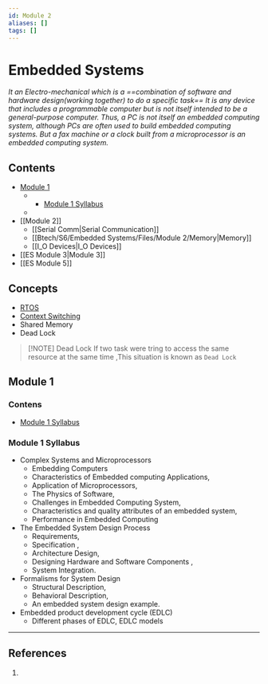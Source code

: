 ```yaml
---
id: Module 2
aliases: []
tags: []
---
```

# Embedded Systems

*It an Electro-mechanical which is a ==combination of software and hardware design(working together) to do a specific task==*
*It is any device that includes a programmable computer but is not itself intended to be a general-purpose computer. Thus, a PC is not itself an embedded computing system, although PCs are often used to build embedded computing systems. But a fax machine or a clock built from a microprocessor is an embedded computing system.*



## Contents
- [Module 1](Embedded%20Systems.md#Module%201)
	- - [Module 1 Syllabus](Embedded%20Systems.md#Module%201%20Syllabus)
	- 
- [[Module 2]]
	- [[Serial Comm|Serial Communication]]
	- [[Btech/S6/Embedded Systems/Files/Module 2/Memory|Memory]]
	- [[I_O Devices|I_O Devices]]
- [[ES Module 3|Module 3]]
- [[ES Module 5]]
## Concepts
- [RTOS](RTOS.md)
- [Context Switching]()
- Shared Memory
- Dead Lock

> [!NOTE] Dead Lock
> If two task were tring to access the same resource at the same time ,This situation is known as `Dead Lock` 


## Module 1
### Contens
- [Module 1 Syllabus](Embedded%20Systems.md#Module%201%20Syllabus)

### Module 1 Syllabus 
- Complex Systems and Microprocessors
	- Embedding Computers
	- Characteristics of Embedded computing Applications,
	- Application of Microprocessors,
	- The Physics of Software,
	- Challenges in Embedded Computing System,
	- Characteristics and quality attributes of an embedded system,
	- Performance in Embedded Computing
- The Embedded System Design Process
	- Requirements,
	- Specification ,
	- Architecture Design,
	- Designing Hardware and Software Components ,
	- System Integration.
- Formalisms for System Design
	- Structural Description,
	- Behavioral Description,
	- An embedded system design example.
- Embedded product development cycle (EDLC)
	- Different phases of EDLC, EDLC models
---



## References
1. 
